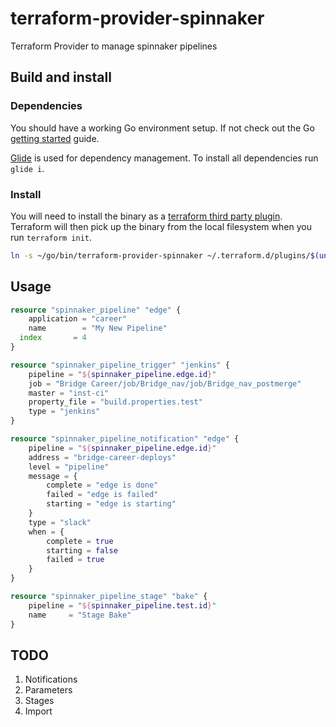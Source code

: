 # terraform-provider-spinnaker
Terraform Provider to manage spinnaker pipelines

## Build and install ##

### Dependencies ###

You should have a working Go environment setup.  If not check out the Go [getting started](http://golang.org/doc/install) guide.

[Glide](https://github.com/Masterminds/glide) is used for dependency management.  To install all dependencies run `glide i`.

### Install ###

You will need to install the binary as a [terraform third party plugin](https://www.terraform.io/docs/configuration/providers.html#third-party-plugins).  Terraform will then pick up the binary from the local filesystem when you run `terraform init`.

```sh
ln -s ~/go/bin/terraform-provider-spinnaker ~/.terraform.d/plugins/$(uname | tr '[:upper:]' '[:lower:]')_amd64/terraform-provider-spinnaker_v$(date +%Y.%m.%d)
```

## Usage ##

```terraform
resource "spinnaker_pipeline" "edge" {
	application = "career"
	name        = "My New Pipeline"
  index       = 4
}

resource "spinnaker_pipeline_trigger" "jenkins" {
	pipeline = "${spinnaker_pipeline.edge.id}"
	job = "Bridge Career/job/Bridge_nav/job/Bridge_nav_postmerge"
	master = "inst-ci"
	property_file = "build.properties.test"
	type = "jenkins"
}

resource "spinnaker_pipeline_notification" "edge" {
	pipeline = "${spinnaker_pipeline.edge.id}"
	address = "bridge-career-deploys"
	level = "pipeline"
	message = {
		complete = "edge is done"
		failed = "edge is failed"
		starting = "edge is starting"
	}
	type = "slack"
	when = {
		complete = true
		starting = false
		failed = true
	}
}

resource "spinnaker_pipeline_stage" "bake" {
	pipeline = "${spinnaker_pipeline.test.id}"
	name     = "Stage Bake"
}
```

## TODO

1. Notifications
1. Parameters
1. Stages
1. Import
